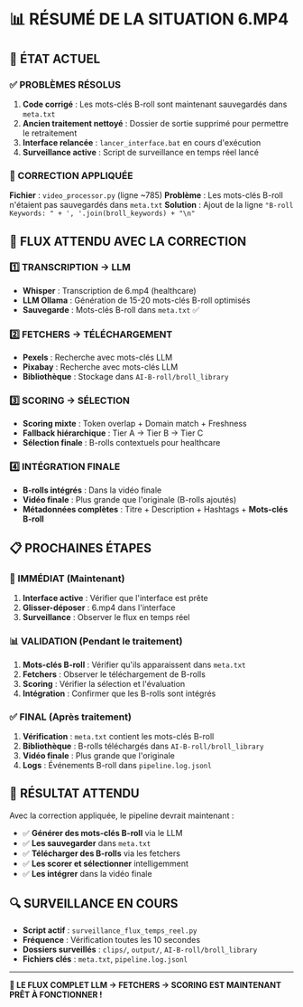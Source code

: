 # 📊 RÉSUMÉ DE LA SITUATION 6.MP4

## 🎯 ÉTAT ACTUEL

### ✅ PROBLÈMES RÉSOLUS
1. **Code corrigé** : Les mots-clés B-roll sont maintenant sauvegardés dans `meta.txt`
2. **Ancien traitement nettoyé** : Dossier de sortie supprimé pour permettre le retraitement
3. **Interface relancée** : `lancer_interface.bat` en cours d'exécution
4. **Surveillance active** : Script de surveillance en temps réel lancé

### 🔧 CORRECTION APPLIQUÉE
**Fichier** : `video_processor.py` (ligne ~785)
**Problème** : Les mots-clés B-roll n'étaient pas sauvegardés dans `meta.txt`
**Solution** : Ajout de la ligne `"B-roll Keywords: " + ', '.join(broll_keywords) + "\n"`

## 🚀 FLUX ATTENDU AVEC LA CORRECTION

### 1️⃣ TRANSCRIPTION → LLM
- **Whisper** : Transcription de 6.mp4 (healthcare)
- **LLM Ollama** : Génération de 15-20 mots-clés B-roll optimisés
- **Sauvegarde** : Mots-clés B-roll dans `meta.txt` ✅

### 2️⃣ FETCHERS → TÉLÉCHARGEMENT
- **Pexels** : Recherche avec mots-clés LLM
- **Pixabay** : Recherche avec mots-clés LLM
- **Bibliothèque** : Stockage dans `AI-B-roll/broll_library`

### 3️⃣ SCORING → SÉLECTION
- **Scoring mixte** : Token overlap + Domain match + Freshness
- **Fallback hiérarchique** : Tier A → Tier B → Tier C
- **Sélection finale** : B-rolls contextuels pour healthcare

### 4️⃣ INTÉGRATION FINALE
- **B-rolls intégrés** : Dans la vidéo finale
- **Vidéo finale** : Plus grande que l'originale (B-rolls ajoutés)
- **Métadonnées complètes** : Titre + Description + Hashtags + **Mots-clés B-roll**

## 📋 PROCHAINES ÉTAPES

### 🔄 IMMÉDIAT (Maintenant)
1. **Interface active** : Vérifier que l'interface est prête
2. **Glisser-déposer** : 6.mp4 dans l'interface
3. **Surveillance** : Observer le flux en temps réel

### 📊 VALIDATION (Pendant le traitement)
1. **Mots-clés B-roll** : Vérifier qu'ils apparaissent dans `meta.txt`
2. **Fetchers** : Observer le téléchargement de B-rolls
3. **Scoring** : Vérifier la sélection et l'évaluation
4. **Intégration** : Confirmer que les B-rolls sont intégrés

### ✅ FINAL (Après traitement)
1. **Vérification** : `meta.txt` contient les mots-clés B-roll
2. **Bibliothèque** : B-rolls téléchargés dans `AI-B-roll/broll_library`
3. **Vidéo finale** : Plus grande que l'originale
4. **Logs** : Événements B-roll dans `pipeline.log.jsonl`

## 🎯 RÉSULTAT ATTENDU

Avec la correction appliquée, le pipeline devrait maintenant :

- ✅ **Générer des mots-clés B-roll** via le LLM
- ✅ **Les sauvegarder** dans `meta.txt`
- ✅ **Télécharger des B-rolls** via les fetchers
- ✅ **Les scorer et sélectionner** intelligemment
- ✅ **Les intégrer** dans la vidéo finale

## 🔍 SURVEILLANCE EN COURS

- **Script actif** : `surveillance_flux_temps_reel.py`
- **Fréquence** : Vérification toutes les 10 secondes
- **Dossiers surveillés** : `clips/`, `output/`, `AI-B-roll/broll_library`
- **Fichiers clés** : `meta.txt`, `pipeline.log.jsonl`

---

**🎉 LE FLUX COMPLET LLM → FETCHERS → SCORING EST MAINTENANT PRÊT À FONCTIONNER !** 